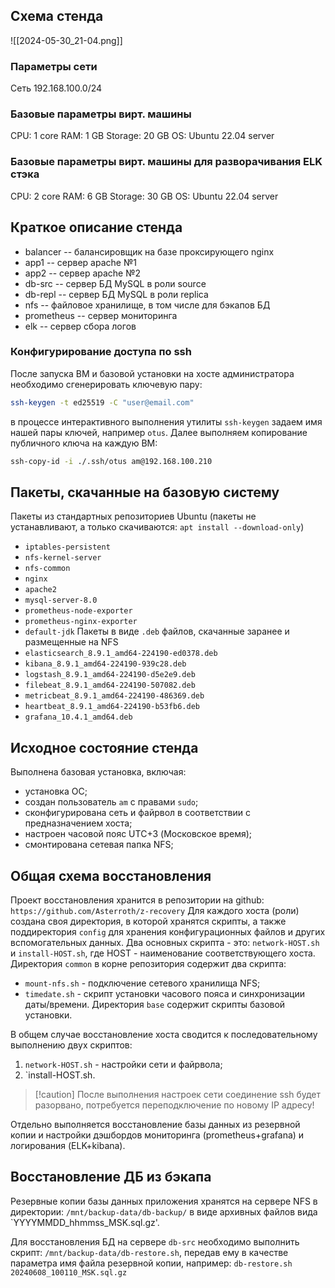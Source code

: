 ## Схема стенда

![[2024-05-30_21-04.png]]
### Параметры сети
Сеть 192.168.100.0/24

### Базовые параметры вирт. машины
CPU: 1 core
RAM: 1 GB
Storage: 20 GB
OS: Ubuntu 22.04 server
### Базовые параметры вирт. машины для разворачивания ELK стэка
CPU: 2 core
RAM: 6 GB
Storage: 30 GB
OS: Ubuntu 22.04 server
## Краткое описание стенда
* balancer -- балансировщик на базе проксирующего nginx
* app1 -- сервер apache №1
* app2 -- сервер apache №2
* db-src -- сервер БД MySQL в роли source
* db-repl -- сервер БД MySQL в роли replica
* nfs -- файловое хранилище, в том числе для бэкапов БД
* prometheus -- сервер мониторинга
* elk -- сервер сбора логов

### Конфигурирование доступа по ssh
После запуска ВМ и базовой установки на хосте администратора необходимо сгенерировать ключевую пару:
```bash
ssh-keygen -t ed25519 -C "user@email.com"
```
в процессе интерактивного выполнения утилиты `ssh-keygen` задаем имя нашей пары ключей, например `otus`.
Далее выполняем копирование публичного ключа на каждую ВМ:
```bash
ssh-copy-id -i ./.ssh/otus am@192.168.100.210
```

## Пакеты, скачанные на базовую систему
Пакеты из стандартных репозиториев Ubuntu (пакеты не устанавливают, а только скачиваются: `apt install --download-only`)
* `iptables-persistent`
* `nfs-kernel-server`
* `nfs-common`
* `nginx`
* `apache2`
* `mysql-server-8.0`
* `prometheus-node-exporter`
* `prometheus-nginx-exporter`
* `default-jdk`
Пакеты в виде `.deb` файлов, скачанные заранее и размещенные на NFS
* `elasticsearch_8.9.1_amd64-224190-ed0378.deb`
* `kibana_8.9.1_amd64-224190-939c28.deb`
* `logstash_8.9.1_amd64-224190-d5e2e9.deb`
* `filebeat_8.9.1_amd64-224190-507082.deb`
* `metricbeat_8.9.1_amd64-224190-486369.deb`
* `heartbeat_8.9.1_amd64-224190-b53fb6.deb`
* `grafana_10.4.1_amd64.deb`

## Исходное состояние стенда
Выполнена базовая установка, включая:
* установка ОС;
* создан пользователь `am` с правами `sudo`;
* сконфигурирована сеть и файрвол в соответствии с предназначением хоста;
* настроен часовой пояс UTC+3 (Московское время);
* смонтирована сетевая папка NFS;

## Общая схема восстановления
Проект восстановления хранится в репозитории на github:
`https://github.com/Asterroth/z-recovery`
Для каждого хоста (роли) создана своя директория, в которой хранятся скрипты, а также поддиректория `config` для хранения конфигурационных файлов и других вспомогательных данных.
Два основных скрипта - это:
`network-HOST.sh` и `install-HOST.sh`, где HOST - наименование соответствующего хоста.
Директория `common` в корне репозитория содержит два скрипта:
* `mount-nfs.sh` - подключение сетевого хранилища NFS;
* `timedate.sh` - скрипт установки часового пояса и синхронизации даты/времени.
Директория `base` содержит скрипты базовой установки.

В общем случае восстановление хоста сводится к последовательному выполнению двух скриптов:
1) `network-HOST.sh` - настройки сети и файрвола;
2) `install-HOST.sh.

>[!caution] После выполнения настроек сети соединение ssh будет разорвано, потребуется переподключение по новому IP адресу!

Отдельно выполняется восстановление базы данных из резервной копии и настройки дэшбордов мониторинга (prometheus+grafana) и логирования (ELK+kibana).
## Восстановление ДБ из бэкапа
Резервные копии базы данных приложения хранятся на сервере NFS в директории:
`/mnt/backup-data/db-backup/`
в виде архивных файлов вида `YYYYMMDD_hhmmss_MSK.sql.gz'.

Для восстановления БД на сервере `db-src` необходимо выполнить скрипт:
`/mnt/backup-data/db-restore.sh`, передав ему в качестве параметра имя файла резервной копии, например:
`db-restore.sh 20240608_100110_MSK.sql.gz`


